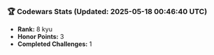 ### 🏆 Codewars Stats (Updated: 2025-05-18 00:46:40 UTC)

- **Rank:** 8 kyu
- **Honor Points:** 3
- **Completed Challenges:** 1
